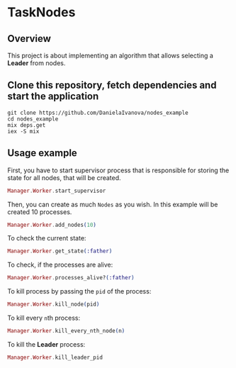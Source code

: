 # TaskNodes

## Overview
This project is about implementing an algorithm that allows selecting a
**Leader** from nodes.

## Clone this repository, fetch dependencies and start the application
```
git clone https://github.com/DanielaIvanova/nodes_example
cd nodes_example
mix deps.get
iex -S mix
```

## Usage example

 First, you have to start supervisor process that is responsible for storing the state for all nodes, that will be created.
 ``` elixir
 Manager.Worker.start_supervisor 
 ``` 

 Then, you can create as much `Nodes` as you wish. In this example will be created 10 processes.
``` elixir
Manager.Worker.add_nodes(10)
```

To check the current state:
``` elixir
Manager.Worker.get_state(:father)
```

To check, if the processes are alive:
``` elixir
Manager.Worker.processes_alive?(:father)
```

To kill process by passing the `pid` of the process:
``` elixir
Manager.Worker.kill_node(pid)
```

To kill every `n`th process:
``` elixir
Manager.Worker.kill_every_nth_node(n)
```

To kill the **Leader** process:
``` elixir
Manager.Worker.kill_leader_pid
```